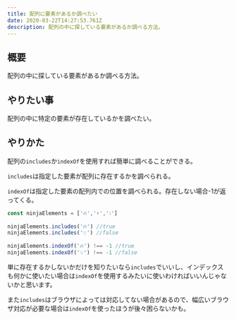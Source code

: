 ```yaml
---
title: 配列に要素があるか調べたい
date: 2020-03-22T14:27:53.761Z
description: 配列の中に探している要素があるか調べる方法。
---
```

## 概要

配列の中に探している要素があるか調べる方法。

## やりたい事

配列の中に特定の要素が存在しているかを調べたい。

## やりかた

配列の`includes`か`indexOf`を使用すれば簡単に調べることができる。

`includes`は指定した要素が配列に存在するかを調べられる。

`indexOf`は指定した要素の配列内での位置を調べられる。存在しない場合-1が返ってくる。
```javascript
const ninjaElements = ['🔥','⚡️','💧']
    
ninjaElements.includes('🔥') //true
ninjaElements.includes('💡') //false
    
ninjaElements.indexOf('🔥') !== -1 //true
ninjaElements.indexOf('💡') !== -1 //false
```
単に存在するかしないかだけを知りたいなら`includes`でいいし、インデックスも何かに使いたい場合は`indexOf`を使用するみたいに使いわければいいんじゃないかと思います。

また`includes`はブラウザによっては対応してない場合があるので、幅広いブラウザ対応が必要な場合は`indexOf`を使ったほうが後々困らないかも。
